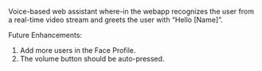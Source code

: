 Voice-based web assistant where-in the webapp recognizes the user from a real-time video stream and greets the user with “Hello [Name]”.

Future Enhancements:

1. Add more users in the Face Profile.
2. The volume button should be auto-pressed.
